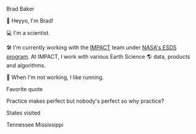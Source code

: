 Brad Baker

👋  Heyyo, I'm Brad!

💻  I'm a scientist.

🛠️  I'm currently working with the [IMPACT](https://impact.earthdata.nasa.gov/) team under [NASA's ESDS program](https://earthdata.nasa.gov/esds).
At IMPACT, I work with various Earth Science 🌎 data, products and algorithms.

🎨  When I'm not working, I like running.

Favorite quote

Practice makes perfect but nobody's perfect so why practice?

States visited

Tennessee
Mississippi